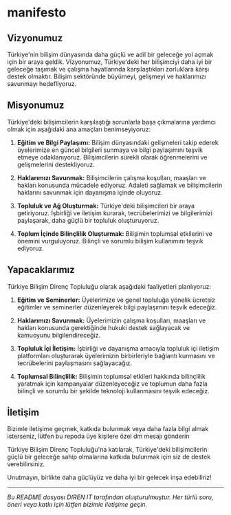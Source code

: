 
# manifesto

## Vizyonumuz

Türkiye'nin bilişim dünyasında daha güçlü ve adil bir geleceğe yol açmak için bir araya geldik. Vizyonumuz, Türkiye'deki her bilişimciyi daha iyi bir geleceğe taşımak ve çalışma hayatlarında karşılaştıkları zorluklara karşı destek olmaktır. Bilişim sektöründe büyümeyi, gelişmeyi ve haklarımızı savunmayı hedefliyoruz.

## Misyonumuz

Türkiye'deki bilişimcilerin karşılaştığı sorunlarla başa çıkmalarına yardımcı olmak için aşağıdaki ana amaçları benimseyiyoruz:

1. **Eğitim ve Bilgi Paylaşımı:** Bilişim dünyasındaki gelişmeleri takip ederek üyelerimize en güncel bilgileri sunmaya ve bilgi paylaşımını teşvik etmeye odaklanıyoruz. Bilişimcilerin sürekli olarak öğrenmelerini ve gelişmelerini destekliyoruz.

2. **Haklarımızı Savunmak:** Bilişimcilerin çalışma koşulları, maaşları ve hakları konusunda mücadele ediyoruz. Adaleti sağlamak ve bilişimcilerin haklarını savunmak için dayanışma içinde oluyoruz.

3. **Topluluk ve Ağ Oluşturmak:** Türkiye'deki bilişimcileri bir araya getiriyoruz. İşbirliği ve iletişim kurarak, tecrübelerimizi ve bilgilerimizi paylaşarak, daha güçlü bir topluluk oluşturuyoruz.

4. **Toplum İçinde Bilinçlilik Oluşturmak:** Bilişimin toplumsal etkilerini ve önemini vurguluyoruz. Bilinçli ve sorumlu bilişim kullanımını teşvik ediyoruz.

## Yapacaklarımız

Türkiye Bilişim Direnç Topluluğu olarak aşağıdaki faaliyetleri planlıyoruz:

1. **Eğitim ve Seminerler:** Üyelerimize ve genel topluluğa yönelik ücretsiz eğitimler ve seminerler düzenleyerek bilgi paylaşımını teşvik edeceğiz.

2. **Haklarımızı Savunmak:** Üyelerimizin çalışma koşulları, maaşları ve hakları konusunda gerektiğinde hukuki destek sağlayacak ve kamuoyunu bilgilendireceğiz.

3. **Topluluk İçi İletişim:** İşbirliği ve dayanışma amacıyla topluluk içi iletişim platformları oluşturarak üyelerimizin birbirleriyle bağlantı kurmasını ve tecrübelerini paylaşmasını sağlayacağız.

4. **Toplumsal Bilinçlilik:** Bilişimin toplumsal etkileri hakkında bilinçlilik yaratmak için kampanyalar düzenleyeceğiz ve toplumun daha fazla bilinçli ve sorumlu bir şekilde teknoloji kullanmasını teşvik edeceğiz.

## İletişim

Bizimle iletişime geçmek, katkıda bulunmak veya daha fazla bilgi almak isterseniz, lütfen bu repoda üye kişilere özel dm mesajı gönderin


Türkiye Bilişim Direnç Topluluğu'na katılarak, Türkiye'deki bilişimcilerin güçlü bir geleceğe sahip olmalarına katkıda bulunmak için siz de destek verebilirsiniz.

Unutmayın, birlikte daha güçlüyüz ve daha iyi bir gelecek inşa edebiliriz!

---
*Bu README dosyası DIREN IT tarafından oluşturulmuştur. Her türlü soru, öneri veya katkı için lütfen bizimle iletişime geçin.*

